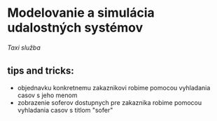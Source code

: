 # Modelovanie a simulácia udalostných systémov
###### Taxi služba

## tips and tricks:
* objednavku konkretnemu zakaznikovi robime pomocou vyhladania casov s jeho menom
* zobrazenie soferov dostupnych pre zakaznika robime pomocou vyhladania casov s titlom "sofer"


